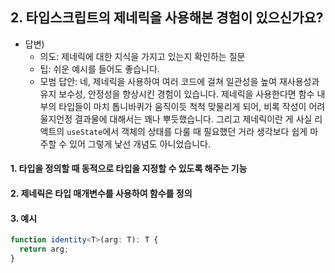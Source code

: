 ## 2. 타입스크립트의 제네릭을 사용해본 경험이 있으신가요?

- 답변)
  - 의도: 제네릭에 대한 지식을 가지고 있는지 확인하는 질문
  - 팁: 쉬운 예시를 들어도 좋습니다.
  - 모범 답안: 네, 제네릭을 사용하여 여러 코드에 걸쳐 일관성을 높여 재사용성과 유지 보수성, 안정성을 향상시킨 경험이 있습니다. 제네릭을 사용한다면 함수 내부의 타입들이 마치 톱니바퀴가 움직이듯 척척 맞물리게 되어, 비록 작성이 어려울지언정 결과물에 대해서는 꽤나 뿌듯했습니다.
    그리고 제네릭이란 게 사실 리액트의 `useState`에서 객체의 상태를 다룰 때 필요했던 거라 생각보다 쉽게 마주할 수 있어 그렇게 낯선 개념도 아니었습니다.

#### 1. 타입을 정의할 때 동적으로 타입을 지정할 수 있도록 해주는 기능

#### 2. 제네릭은 타입 매개변수를 사용하여 함수를 정의

#### 3. 예시

```ts
function identity<T>(arg: T): T {
  return arg;
}
```
